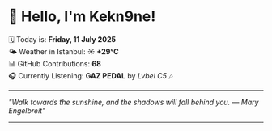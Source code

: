 # 👋 Hello, I'm Kekn9ne!

🗓️ Today is: **Friday, 11 July 2025**  
🌤️ Weather in Istanbul: **☀️   +29°C**  
📊 GitHub Contributions: **68**  
🎧 Currently Listening: **GAZ PEDAL** by *Lvbel C5* 🎶

---

_"Walk towards the sunshine, and the shadows will fall behind you. — *Mary Engelbreit*"_

---
